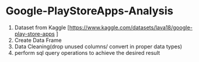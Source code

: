 # Google-PlayStoreApps-Analysis

1. Dataset from Kaggle [https://www.kaggle.com/datasets/lava18/google-play-store-apps ]
2. Create Data Frame
3. Data Cleaning(drop unused columns/ convert in proper data types)
4. perform sql query operations to achieve the desired result
